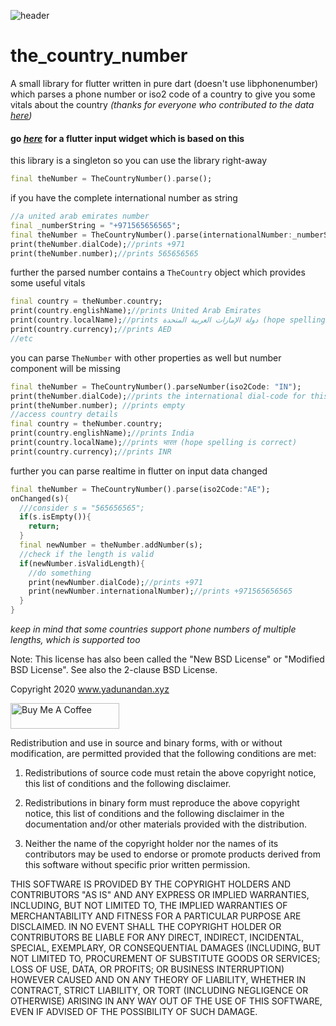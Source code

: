 ![header](https://i.imgur.com/oSU3rY0.png)
# the_country_number
A small library for flutter written in pure dart (doesn't use libphonenumber) which parses a phone number or iso2 code of a country to give you some vitals about the country *(thanks for everyone who contributed to the data [here](https://gist.github.com/Goles/3196253))*
#### go *[here](https://github.com/ondbyte/the_country_number_widgets)* for a flutter input widget which is based on this
this library is a singleton so you can use the library right-away
```dart
final theNumber = TheCountryNumber().parse();
```
if you have the complete international number as string
```dart
//a united arab emirates number
final _numberString = "+971565656565";
final theNumber = TheCountryNumber().parse(internationalNumber:_numberString);
print(theNumber.dialCode);//prints +971
print(theNumber.number);//prints 565656565
```
further the parsed number contains a `TheCountry` object which provides some useful vitals
```dart
final country = theNumber.country;
print(country.englishName);//prints United Arab Emirates
print(country.localName);//prints دولة الإمارات العربية المتحدة (hope spelling is correct)
print(country.currency);//prints AED
//etc
```
you can parse `TheNumber` with other properties as well but number component will be missing
```dart
final theNumber = TheCountryNumber().parseNumber(iso2Code: "IN");
print(theNumber.dialCode);//prints the international dial-code for this country "+91"
print(theNumber.number); //prints empty
//access country details
final country = theNumber.country;
print(country.englishName);//prints India
print(country.localName);//prints भारत (hope spelling is correct)
print(country.currency);//prints INR
```
further you can parse realtime in flutter on input data changed
```dart
final theNumber = TheCountryNumber().parse(iso2Code:"AE");
onChanged(s){
  ///consider s = "565656565";
  if(s.isEmpty()){
    return;
  }
  final newNumber = theNumber.addNumber(s);
  //check if the length is valid
  if(newNumber.isValidLength){
    //do something
    print(newNumber.dialCode);//prints +971
    print(newNumber.internationalNumber);//prints +971565656565
  }
}
```
*keep in mind that some countries support phone numbers of multiple lengths, which is supported too*


Note: This license has also been called the "New BSD License" or "Modified BSD License". See also the 2-clause BSD License.

Copyright 2020 www.yadunandan.xyz

<a href="https://www.buymeacoffee.com/ondbyte" target="_blank"><img src="https://cdn.buymeacoffee.com/buttons/default-orange.png" alt="Buy Me A Coffee" height="41" width="174"></a>

Redistribution and use in source and binary forms, with or without modification, are permitted provided that the following conditions are met:

1. Redistributions of source code must retain the above copyright notice, this list of conditions and the following disclaimer.

2. Redistributions in binary form must reproduce the above copyright notice, this list of conditions and the following disclaimer in the documentation and/or other materials provided with the distribution.

3. Neither the name of the copyright holder nor the names of its contributors may be used to endorse or promote products derived from this software without specific prior written permission.

THIS SOFTWARE IS PROVIDED BY THE COPYRIGHT HOLDERS AND CONTRIBUTORS "AS IS" AND ANY EXPRESS OR IMPLIED WARRANTIES, INCLUDING, BUT NOT LIMITED TO, THE IMPLIED WARRANTIES OF MERCHANTABILITY AND FITNESS FOR A PARTICULAR PURPOSE ARE DISCLAIMED. IN NO EVENT SHALL THE COPYRIGHT HOLDER OR CONTRIBUTORS BE LIABLE FOR ANY DIRECT, INDIRECT, INCIDENTAL, SPECIAL, EXEMPLARY, OR CONSEQUENTIAL DAMAGES (INCLUDING, BUT NOT LIMITED TO, PROCUREMENT OF SUBSTITUTE GOODS OR SERVICES; LOSS OF USE, DATA, OR PROFITS; OR BUSINESS INTERRUPTION) HOWEVER CAUSED AND ON ANY THEORY OF LIABILITY, WHETHER IN CONTRACT, STRICT LIABILITY, OR TORT (INCLUDING NEGLIGENCE OR OTHERWISE) ARISING IN ANY WAY OUT OF THE USE OF THIS SOFTWARE, EVEN IF ADVISED OF THE POSSIBILITY OF SUCH DAMAGE.
